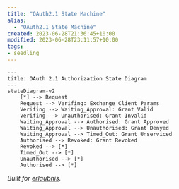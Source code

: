```yaml
---
title: "OAuth2.1 State Machine"
alias:
  - "OAuth2.1 State Machine"
created: 2023-06-28T21:36:45+10:00
modified: 2023-06-28T23:11:57+10:00
tags:
- seedling
---
```


```mermaid
---
title: OAuth 2.1 Authorization State Diagram
---
stateDiagram-v2
	[*] --> Request
	Request --> Verifing: Exchange Client Params
	Verifing --> Waiting_Approval: Grant Valid
	Verifing --> Unauthorised: Grant Invalid
	Waiting_Approval --> Authorised: Grant Approved
	Waiting_Approval --> Unauthorised: Grant Denyed
	Waiting_Approval --> Timed_Out: Grant Unserviced
	Authorised --> Revoked: Grant Revoked
	Revoked --> [*]
	Timed_Out --> [*]
	Unauthorised --> [*]
	Authorised --> [*]
```
*Built for [erlaubnis](https://github.com/errbufferoverfl/erlaubnis).*